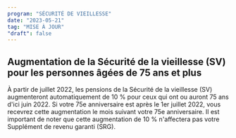 ```yaml
---
program: "SÉCURITÉ DE VIEILLESSE"
date: "2023-05-21"
tag: "MISE À JOUR"
"draft": false
---
```


## Augmentation de la Sécurité de la vieillesse (SV) pour les personnes âgées de 75 ans et plus

À partir de juillet 2022, les pensions de la Sécurité de la vieillesse (SV) augmenteront automatiquement de 10 % pour ceux qui ont ou auront 75 ans d'ici juin 2022. Si votre 75e anniversaire est après le 1er juillet 2022, vous recevrez cette augmentation le mois suivant votre 75e anniversaire. Il est important de noter que cette augmentation de 10 % n'affectera pas votre Supplément de revenu garanti (SRG).